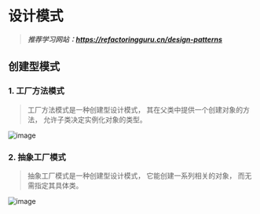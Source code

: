 # 设计模式
>***推荐学习网站：https://refactoringguru.cn/design-patterns***

## 创建型模式
### 1. 工厂方法模式
>工厂方法模式是一种创建型设计模式， 其在父类中提供一个创建对象的方法， 允许子类决定实例化对象的类型。

![image](https://refactoringguru.cn/images/patterns/diagrams/factory-method/structure.png)

### 2. 抽象工厂模式
>抽象工厂模式是一种创建型设计模式， 它能创建一系列相关的对象， 而无需指定其具体类。

![image](https://refactoringguru.cn/images/patterns/diagrams/abstract-factory/structure.png)